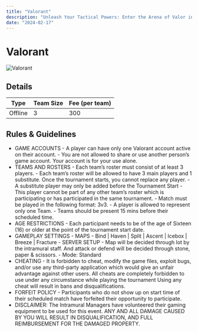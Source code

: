 ```yaml
---
title: "Valorant"
description: "Unleash Your Tactical Powers: Enter the Arena of Valor in Valorant!. Don't blink or you'll lose it!!!"
date: "2024-02-17"
---
```


# Valorant

<div class="lg:flex">
<img src="/posters/2024/valo.jpg" alt="Valorant" class="w-full lg:w-96 mx-auto object-cover" />
</div>

## Details

| Type    | Team Size | Fee (per team) |
| ------- | --------- | -------------- |
| Offline | 3         | 300            |

## Rules & Guidelines

- GAME ACCOUNTS - A player can have only one Valorant account active on their account. - You are not allowed to share or use another person’s game account. Your
  account is for your use alone.
- TEAMS AND ROSTERS - Each team’s roster must consist of at least 3 players. - Each team’s roster will be allowed to have 3 main players and 1
  substitute. Once the tournament starts, you cannot replace any player. - A substitute player may only be added before the Tournament Start - This player cannot be part of any other team’s roster which is
  participating or has participated in the same tournament. - Match must be played in the following format: 3v3. - A player is allowed to represent only one Team. - Teams should be present 15 mins before their scheduled time.
- AGE RESTRICTIONS - Each participant needs to be of the age of Sixteen (16) or older at the point
  of the tournament start date.
- GAMEPLAY SETTINGS - MAPS - Bind | Haven | Split | Ascent | Icebox | Breeze | Fracture - SERVER SETUP - Map will be decided through lot by the intramural staff. And attack or
  defend will be decided through stone, paper & scissors. - Mode: Standard
- CHEATING - It is forbidden to cheat, modify the game files, exploit bugs, and/or use any
  third-party application which would give an unfair advantage against other
  users. All cheats are completely forbidden to use under any circumstance
  while playing the tournament Using any cheat will result in bans and
  disqualifications.
- FORFEIT POLICY - Participants who do not show up on start time of their scheduled match have
  forfeited their opportunity to participate.
- DISCLAIMER: The Intramural Managers have volunteered their gaming
  equipment to be used for this event. ANY AND ALL DAMAGE CAUSED BY YOU
  WILL RESULT IN DISQUALIFICATION, AND FULL REIMBURSEMENT FOR THE
  DAMAGED PROPERTY.
